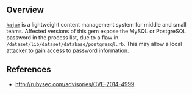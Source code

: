 ## Overview
[`kajam`](https://rubygems.org/gems/kajam) is a lightweight content management system for middle and small teams.
Affected versions of this gem expose the MySQL or PostgreSQL password in the process list, due to a flaw in `/dataset/lib/dataset/database/postgresql.rb`.  This may allow a local attacker to gain access to password information.


## References
- http://rubysec.com/advisories/CVE-2014-4999
